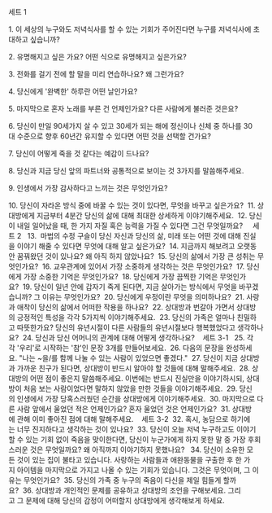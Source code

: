 세트 1

1. 이 세상의 누구와도 저녁식사를 할 수 있는 기회가 주어진다면 누구를 저녁식사에 초대하고 싶습니까?

2. 유명해지고 싶은 가요? 어떤 식으로 유명해지고 싶은가요?

3. 전화를 걸기 전에 할 말을 미리 연습하나요? 왜 그런가요?

4. 당신에게 '완벽한' 하루란 어떤 날인가요?

5. 마지막으로 혼자 노래를 부른 건 언제인가요? 다른 사람에게 불러준 것은요?

6. 당신이 만일 90세가지 살 수 있고 30세가 되는 해에 정신이나 신체 중 하나를 30대 수준으로 향후 60년간 유지할 수 있다면 어떤 것을 선택할 건가요?

7. 당신이 어떻게 죽을 것 같다는 예감이 드나요?

8. 당신과 지금 당신 앞의 파트너와 공통적으로 보이는 것 3가지를 말씀해주세요.

9. 인생에서 가장 감사하다고 느끼는 것은 무엇인가요?

10. 당신이 자라온 방식 중에 바꿀 수 있는 것이 있다면, 무엇을 바꾸고 싶은가요?  11. 상대방에게 지금부터 4분간 당신의 삶에 대해 최대한 상세하게 이야기해주세요.  12. 당신이 내일 일어났을 때, 한 가지 자질 혹은 능력을 가질 수 있다면 그건 무엇일까요?     세트 2   13.  마법의 수정 구슬이 당신 자신과 당신의 삶, 미래 또는 어떤 것에 대해 진실을 이야기 해줄 수 있다면 무엇에 대해 알고 싶은가요?  14. 지금까지 해보려고 오랫동안 꿈꿔왔던 것이 있나요? 왜 아직 하지 않았나요?  15. 당신의 삶에서 가장 큰 성취는 무엇인가요?  16. 교우관계에 있어서 가장 소중하게 생각하는 것은 무엇인가요?  17. 당신에게 가장 소중한 기억은 무엇인가요?  18. 당신에게 가장 끔찍한 기억은 무엇인가요?  19. 당신이 일년 안에 갑자기 죽게 된다면, 지금 살아가는 방식에서 무엇을 바꾸겠습니까? 그 이유는 무엇인가요?  20. 당신에게 우정이란 무엇을 의미하나요?  21. 사랑과 애착이 당신의 삶에서 어떠한 작용을 하나요?  22. 상대방과 번갈아 가면서 상대방의 긍정적인 특성을 각각 5가지씩 이야기해주세요.  23. 당신의 가족은 얼마나 친밀하고 따뜻한가요? 당신의 유년시절이 다른 사람들의 유년시절보다 행복했었다고 생각하나요?  24. 당신과 당신 어머니의 관계에 대해 어떻게 생각하나요?    세트 3-1   25. 각각 '우리'로 시작하는 '참'인 문장 3개를 만들어보세요.  26. 다음의 문장을 완성하세요. "나는 ~을/를 함께 나눌 수 있는 사람이 있었으면 좋겠다."  27. 당신이 지금 상대방과 가까운 친구가 된다면, 상대방이 반드시 알아야 할 것들에 대해 말해주세요.  28. 상대방의 어떤 점이 좋은지 말씀해주세요. 이번에는 반드시 진실만을 이야기하시되, 상대방이 처음 보는 사람이었다면 말하지 않았을 만한 것들을 이야기해주세요.  29. 당신의 인생에서 가장 당혹스러웠던 순간을 상대방에게 이야기해주세요.  30. 마지막으로 다른 사람 앞에서 울었던 적은 언제인가요? 혼자 울었던 것은 언제인가요?  31. 상대방에 관해 이미 좋아진 점에 대해 말해주세요.    세트 3-2  32. 혹시, 농담으로 하기에는 너무 진지하다고 생각하는 것이 있나요?  33. 당신이 오늘 저녁 누구하고도 이야기할 수 있는 기회 없이 죽음을 맞이한다면, 당신이 누군가에게 하지 못한 말 중 가장 후회스러운 것은 무엇일까요? 왜 아직까지 이야기하지 못했나요?   34. 당신이 소유한 모든 것이 있는 집이 불타고 있습니다. 사랑하는 사람들과 애완동물을 구출한 후 한 가지 아이템을 마지막으로 가지고 나올 수 있는 기회가 있습니다. 그것은 무엇이며, 그 이유는 무엇인가요?  35. 당신의 가족 중 누구의 죽음이 다신을 제일 힘들게 할까요?  36. 상대방과 개인적인 문제를 공유하고 상대방의 조언을 구해보세요. 그리고 그 문제에 대해 당신의 감정이 어떠할지 상대방에게 생각해보게 하세요.